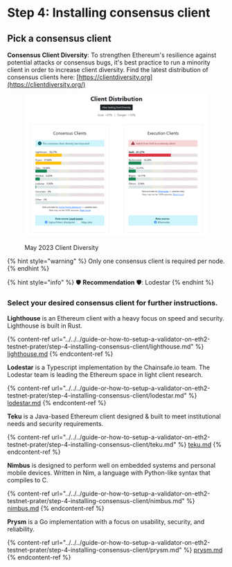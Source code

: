 # Step 4: Installing consensus client

## Pick a consensus client

**Consensus Client Diversity**: To strengthen Ethereum's resilience against potential attacks or consensus bugs, it's best practice to run a minority client in order to increase client diversity. Find the latest distribution of consensus clients here: [https://clientdiversity.org](https://clientdiversity.org/)

<figure><img src="../../../../../.gitbook/assets/clidiv.png" alt=""><figcaption><p>May 2023 Client Diversity</p></figcaption></figure>

{% hint style="warning" %}
Only one consensus client is required per node.
{% endhint %}

{% hint style="info" %}
:shield: **Recommendation** :shield:: Lodestar
{% endhint %}

### Select your desired consensus client for further instructions.

**Lighthouse** is an Ethereum client with a heavy focus on speed and security. Lighthouse is built in Rust.

{% content-ref url="../../../guide-or-how-to-setup-a-validator-on-eth2-testnet-prater/step-4-installing-consensus-client/lighthouse.md" %}
[lighthouse.md](../../../guide-or-how-to-setup-a-validator-on-eth2-testnet-prater/step-4-installing-consensus-client/lighthouse.md)
{% endcontent-ref %}

**Lodestar** is a Typescript implementation by the Chainsafe.io team. The Lodestar team is leading the Ethereum space in light client research.

{% content-ref url="../../../guide-or-how-to-setup-a-validator-on-eth2-testnet-prater/step-4-installing-consensus-client/lodestar.md" %}
[lodestar.md](../../../guide-or-how-to-setup-a-validator-on-eth2-testnet-prater/step-4-installing-consensus-client/lodestar.md)
{% endcontent-ref %}

**Teku** is a Java-based Ethereum client designed & built to meet institutional needs and security requirements.

{% content-ref url="../../../guide-or-how-to-setup-a-validator-on-eth2-testnet-prater/step-4-installing-consensus-client/teku.md" %}
[teku.md](../../../guide-or-how-to-setup-a-validator-on-eth2-testnet-prater/step-4-installing-consensus-client/teku.md)
{% endcontent-ref %}

**Nimbus** is designed to perform well on embedded systems and personal mobile devices. Written in Nim, a language with Python-like syntax that compiles to C.

{% content-ref url="../../../guide-or-how-to-setup-a-validator-on-eth2-testnet-prater/step-4-installing-consensus-client/nimbus.md" %}
[nimbus.md](../../../guide-or-how-to-setup-a-validator-on-eth2-testnet-prater/step-4-installing-consensus-client/nimbus.md)
{% endcontent-ref %}

**Prysm** is a Go implementation with a focus on usability, security, and reliability.

{% content-ref url="../../../guide-or-how-to-setup-a-validator-on-eth2-testnet-prater/step-4-installing-consensus-client/prysm.md" %}
[prysm.md](../../../guide-or-how-to-setup-a-validator-on-eth2-testnet-prater/step-4-installing-consensus-client/prysm.md)
{% endcontent-ref %}
